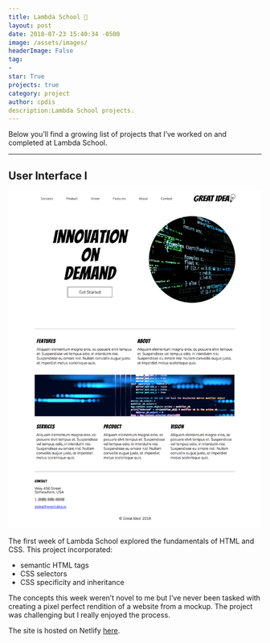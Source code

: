 ```yaml
---
title: Lambda School 🎒
layout: post
date: 2018-07-23 15:40:34 -0500
image: /assets/images/
headerImage: False
tag:
- 
star: True
projects: true
category: project
author: cpdis
description:Lambda School projects.
---
```


Below you’ll find a growing list of projects that I’ve worked on and completed at Lambda School.

-----

## User Interface I

![Great Idea! Website](/assets/images/23-07-18/user-interface-i.png "Great Idea! Website screenshot")

The first week of Lambda School explored the fundamentals of HTML and CSS. This project incorporated:
- semantic HTML tags
- CSS selectors
- CSS specificity and inheritance

The concepts this week weren’t novel to me but I’ve never been tasked with creating a pixel perfect rendition of a website from a mockup. The project was challenging but I really enjoyed the process.

The site is hosted on Netlify [here](https://user-interface-i.netlify.com/).


